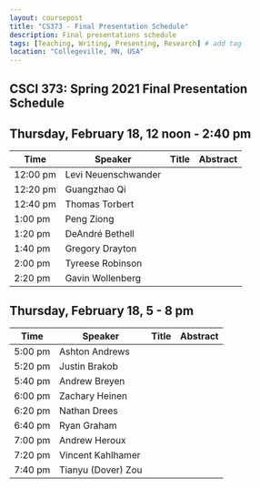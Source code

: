 ```yaml
---
layout: coursepost
title: "CS373 - Final Presentation Schedule"
description: Final presentations schedule
tags: [Teaching, Writing, Presenting, Research] # add tag
location: "Collegeville, MN, USA"
---
```


## CSCI 373: Spring 2021 Final Presentation Schedule

## Thursday, February 18, 12 noon - 2:40 pm

| **Time** | **Speaker** | **Title** | **Abstract** |
| -------- | ----------- | --------- | ------------ |
| 12:00 pm | Levi Neuenschwander | | |
| 12:20 pm | Guangzhao Qi | | |
| 12:40 pm | Thomas Torbert | | |
| 1:00 pm | Peng Ziong | | |
| 1:20 pm | DeAndré Bethell | | |
| 1:40 pm | Gregory Drayton | | |
| 2:00 pm | Tyreese Robinson | | |
| 2:20 pm | Gavin Wollenberg | | |


## Thursday, February 18, 5 - 8 pm

| **Time** | **Speaker** | **Title** | **Abstract** |
| -------- | ----------- | --------- | ------------ |
| 5:00 pm | Ashton Andrews | | |
| 5:20 pm | Justin Brakob | | |
| 5:40 pm | Andrew Breyen | | |
| 6:00 pm | Zachary Heinen | | |
| 6:20 pm | Nathan Drees | | |
| 6:40 pm | Ryan Graham | | |
| 7:00 pm | Andrew Heroux | | |
| 7:20 pm | Vincent Kahlhamer | | |
| 7:40 pm | Tianyu (Dover) Zou |  |  |
